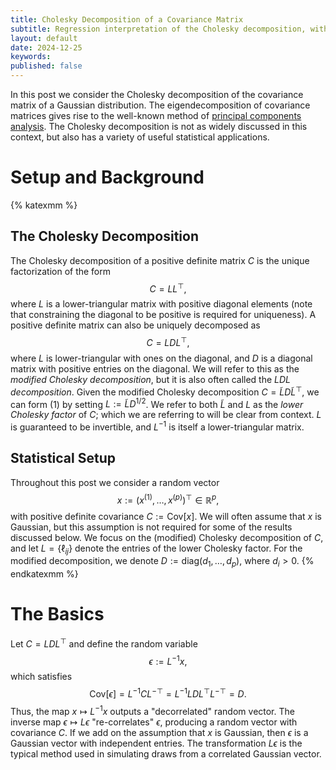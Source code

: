 ```yaml
---
title: Cholesky Decomposition of a Covariance Matrix
subtitle: Regression interpretation of the Cholesky decomposition, with applications to covariance estimation.
layout: default
date: 2024-12-25
keywords:
published: false
---
```


In this post we consider the Cholesky decomposition of the covariance
matrix of a Gaussian distribution. The eigendecomposition of covariance
matrices gives rise to the well-known method of
[principal components analysis](https://arob5.github.io/blog/2023/12/15/PCA/).
The Cholesky decomposition is not as widely discussed in this context, but
also has a variety of useful statistical applications.

# Setup and Background
{% katexmm %}

## The Cholesky Decomposition
The Cholesky decomposition of a positive definite matrix $C$ is the
unique factorization of the form
$$
C = LL^\top, \tag{1}
$$
where $L$ is a lower-triangular matrix with positive diagonal
elements (note that constraining the diagonal to be positive is required
for uniqueness).
A positive definite matrix can also be uniquely decomposed as
$$
C = LDL^\top, \tag{2}
$$
where $L$ is lower-triangular with ones on the diagonal, and $D$ is a diagonal
matrix with positive entries on the diagonal. We will refer to this as the
*modified Cholesky decomposition*, but it is also often called the
*LDL decomposition*. Given the modified Cholesky decomposition
$C = \tilde{L}D\tilde{L}^\top$, we can form (1) by setting
$L := \tilde{L}D^{1/2}$. We refer to both $\tilde{L}$ and $L$ as the
*lower Cholesky factor* of $C$; which we are referring to will be clear from
context. $L$ is guaranteed to be invertible, and $L^{-1}$ is itself a
lower-triangular matrix.

## Statistical Setup
Throughout this post we consider a random vector
$$
x := \left(x^{(1)}, \dots, x^{(p)} \right)^\top \in \mathbb{R}^p, \tag{3}
$$
with positive definite covariance $C := \text{Cov}[x]$. We will often assume
that $x$ is Gaussian, but this assumption is not required for some of the
results discussed below. We focus on the (modified) Cholesky decomposition
of $C$, and let $L = \{\ell_{ij}\}$ denote the entries of the lower Cholesky
factor. For the modified decomposition, we denote
$D := \text{diag}(d_1, \dots, d_p)$, where $d_i > 0$.
{% endkatexmm %}

# The Basics
Let $C = LDL^\top$ and define the random variable
$$
\epsilon := L^{-1}x, \tag{4}
$$
which satisfies
$$
\text{Cov}[\epsilon] = L^{-1}CL^{-\top} = L^{-1}LDL^\top L^{-\top} = D. \tag{4}
$$
Thus, the map $x \mapsto L^{-1}x$ outputs a "decorrelated" random vector. The
inverse map $\epsilon \mapsto L\epsilon$ "re-correlates" $\epsilon$, producing
a random vector with covariance $C$. If we add on the assumption that
$x$ is Gaussian, then $\epsilon$ is a Gaussian vector with independent
entries. The transformation $L\epsilon$ is the typical method used in simulating
draws from a correlated Gaussian vector.

